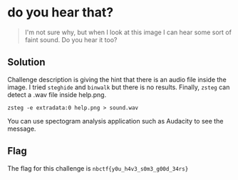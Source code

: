 # do you hear that?
> I'm not sure why, but when I look at this image I can hear some sort of faint sound. Do you hear it too?
## Solution

Challenge description is giving the hint that there is an audio file inside the image. I tried ```steghide``` and ```binwalk``` but there is no results. Finally, ```zsteg``` can detect a .wav file inside help.png.

```
zsteg -e extradata:0 help.png > sound.wav
```

You can use spectogram analysis application such as Audacity to see the message.

## Flag 
The flag for this challenge is ```nbctf{y0u_h4v3_s0m3_g00d_34rs}```
